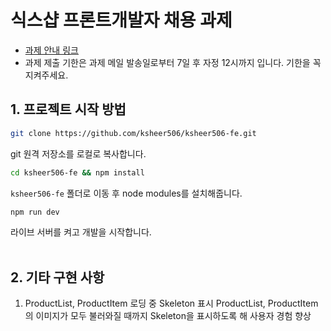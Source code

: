 # 식스샵 프론트개발자 채용 과제

- [과제 안내 링크](https://www.notion.so/sixshop/af7f8a9586b648e6ba92a8c24ff0ef66)
- 과제 제출 기한은 과제 메일 발송일로부터 7일 후 자정 12시까지 입니다. 기한을 꼭 지켜주세요.

## 1. 프로젝트 시작 방법
```bash
git clone https://github.com/ksheer506/ksheer506-fe.git
```
git 원격 저장소를 로컬로 복사합니다.

```bash
cd ksheer506-fe && npm install
```
`ksheer506-fe` 폴더로 이동 후 node modules를 설치해줍니다.
```bash
npm run dev
```
라이브 서버를 켜고 개발을 시작합니다.  
<br/>

## 2. 기타 구현 사항
1. ProductList, ProductItem 로딩 중 Skeleton 표시
ProductList, ProductItem의 이미지가 모두 불러와질 때까지 Skeleton을 표시하도록 해 사용자 경험 향상
